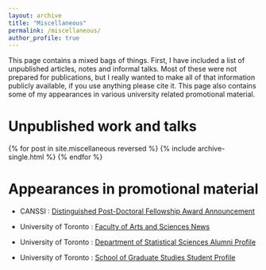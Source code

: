 ```yaml
---
layout: archive
title: "Miscellaneous"
permalink: /miscellaneous/
author_profile: true
---
```


This page contains a mixed bags of things. First, I have included a list of unpublished articles, notes and informal talks. Most of these were not prepared for publications, but I really wanted to make all of that information publicly available, if you use anything please cite it. This page also contains some of my appearances in various university related promotional material. 

Unpublished work and talks
======

  {% for post in site.miscellaneous reversed %}
    {% include archive-single.html %}
  {% endfor %}

Appearances in promotional material
======

* CANSSI : [Distinguished Post-Doctoral Fellowship Award Announcement](https://canssi.ca/story/cedric-beaulac-on-genetic-correlates-of-alzheimers-disease-subtypes/)

* University of Toronto : [Faculty of Arts and Sciences News](https://www.artsci.utoronto.ca/news/teaching-research-geek-stuff-and-video-games-create-perfect-harmony-new-arts-science-grad)

* University of Toronto : [Department of Statistical Sciences Alumni Profile](https://uoftstatsci.exposure.co/cedric-beaulac)

* University of Toronto : [School of Graduate Studies Student Profile](https://www.sgs.utoronto.ca/profile/cedric-beaulac/)
